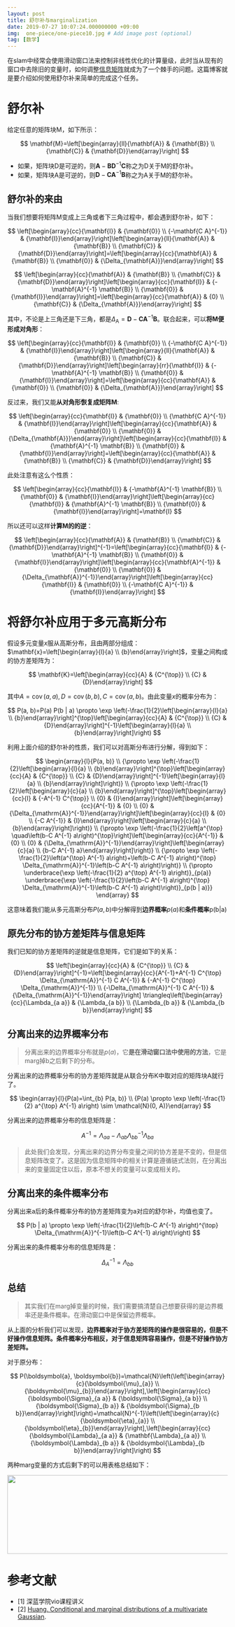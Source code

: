 ```yaml
---
layout: post
title: 舒尔补与marginalization
date: 2019-07-27 10:07:24.000000000 +09:00
img:  one-piece/one-piece10.jpg # Add image post (optional)
tag: [数学]
---
```


在slam中经常会使用滑动窗口法来控制非线性优化的计算量级，此时当从现有的窗口中去除旧的变量时，如何调整[信息矩阵](https://xhy3054.github.io/covariance-information-matrix/)就成为了一个棘手的问题。这篇博客就是要介绍如何使用舒尔补来简单的完成这个任务。

# 舒尔补
给定任意的矩阵块M，如下所示：

$$
\mathbf{M}=\left[\begin{array}{ll}{\mathbf{A}} & {\mathbf{B}} \\ {\mathbf{C}} & {\mathbf{D}}\end{array}\right]
$$

- 如果，矩阵块D是可逆的，则$\mathbf{A}-\mathbf{B D}^{-1} \mathbf{C}$称之为D关于M的舒尔补。
- 如果，矩阵块A是可逆的，则$\mathbf{D}-\mathbf{C A}^{-1} \mathbf{B}$称之为A关于M的舒尔补。

## 舒尔补的来由
当我们想要将矩阵M变成上三角或者下三角过程中，都会遇到舒尔补，如下：

$$
\left[\begin{array}{cc}{\mathbf{I}} & {\mathbf{0}} \\ {-\mathbf{C A}^{-1}} & {\mathbf{I}}\end{array}\right]\left[\begin{array}{ll}{\mathbf{A}} & {\mathbf{B}} \\ {\mathbf{C}} & {\mathbf{D}}\end{array}\right]=\left[\begin{array}{cc}{\mathbf{A}} & {\mathbf{B}} \\ {\mathbf{0}} & {\Delta_{\mathbf{A}}}\end{array}\right]
$$

$$
\left[\begin{array}{cc}{\mathbf{A}} & {\mathbf{B}} \\ {\mathbf{C}} & {\mathbf{D}}\end{array}\right]\left[\begin{array}{cc}{\mathbf{I}} & {-\mathbf{A}^{-1} \mathbf{B}} \\ {\mathbf{0}} & {\mathbf{I}}\end{array}\right]=\left[\begin{array}{cc}{\mathbf{A}} & {0} \\ {\mathbf{C}} & {\Delta_{\mathbf{A}}}\end{array}\right]
$$

其中，不论是上三角还是下三角，都是$\Delta_{\mathrm{A}}=\mathbf{D}-\mathbf{C A}^{-1} \mathbf{B}$。联合起来，可以**将M便形成对角形**：

$$
\left[\begin{array}{cc}{\mathbf{I}} & {\mathbf{0}} \\ {-\mathbf{C A}^{-1}} & {\mathbf{I}}\end{array}\right]\left[\begin{array}{ll}{\mathbf{A}} & {\mathbf{B}} \\ {\mathbf{C}} & {\mathbf{D}}\end{array}\right]\left[\begin{array}{rr}{\mathbf{I}} & {-\mathbf{A}^{-1} \mathbf{B}} \\ {\mathbf{0}} & {\mathbf{I}}\end{array}\right]=\left[\begin{array}{cc}{\mathbf{A}} & {\mathbf{0}} \\ {\mathbf{0}} & {\Delta_{\mathbf{A}}}\end{array}\right]
$$

反过来，我们又能**从对角形恢复成矩阵M**:

$$
\left[\begin{array}{cc}{\mathbf{I}} & {\mathbf{0}} \\ {\mathbf{C A}^{-1}} & {\mathbf{I}}\end{array}\right]\left[\begin{array}{cc}{\mathbf{A}} & {\mathbf{0}} \\ {\mathbf{0}} & {\Delta_{\mathbf{A}}}\end{array}\right]\left[\begin{array}{cc}{\mathbf{I}} & {\mathbf{A}^{-1} \mathbf{B}} \\ {\mathbf{0}} & {\mathbf{I}}\end{array}\right]=\left[\begin{array}{cc}{\mathbf{A}} & {\mathbf{B}} \\ {\mathbf{C}} & {\mathbf{D}}\end{array}\right]
$$

此处注意有这么个性质：

$$
\left[\begin{array}{cc}{\mathbf{I}} & {-\mathbf{A}^{-1} \mathbf{B}} \\ {\mathbf{0}} & {\mathbf{I}}\end{array}\right]\left[\begin{array}{cc}{\mathbf{I}} & {\mathbf{A}^{-1} \mathbf{B}} \\ {\mathbf{0}} & {\mathbf{I}}\end{array}\right]=\mathbf{I}
$$

所以还可以这样**计算M的的逆**：

$$
\left[\begin{array}{cc}{\mathbf{A}} & {\mathbf{B}} \\ {\mathbf{C}} & {\mathbf{D}}\end{array}\right]^{-1}=\left[\begin{array}{cc}{\mathbf{I}} & {-\mathbf{A}^{-1} \mathbf{B}} \\ {\mathbf{0}} & {\mathbf{I}}\end{array}\right]\left[\begin{array}{cc}{\mathbf{A}^{-1}} & {\mathbf{0}} \\ {\mathbf{0}} & {\Delta_{\mathbf{A}}^{-1}}\end{array}\right]\left[\begin{array}{cc}{\mathbf{I}} & {\mathbf{0}} \\ {-\mathbf{C A}^{-1}} & {\mathbf{I}}\end{array}\right]
$$

# 将舒尔补应用于多元高斯分布
假设多元变量$x$服从高斯分布，且由两部分组成：$\mathbf{x}=\left[\begin{array}{l}{a} \\ {b}\end{array}\right]$，变量之间构成的协方差矩阵为：

$$
\mathbf{K}=\left[\begin{array}{cc}{A} & {C^{\top}} \\ {C} & {D}\end{array}\right]
$$

其中$A=\operatorname{cov}(a, a), D=\operatorname{cov}(b, b), C=\operatorname{cov}(a, b)$。由此变量$x$的概率分布为：

$$
P(a, b)=P(a) P(b | a) \propto \exp \left(-\frac{1}{2}\left[\begin{array}{l}{a} \\ {b}\end{array}\right]^{\top}\left[\begin{array}{cc}{A} & {C^{\top}} \\ {C} & {D}\end{array}\right]^{-1}\left[\begin{array}{l}{a} \\ {b}\end{array}\right]\right)
$$ 

利用上面介绍的舒尔补的性质，我们可以对高斯分布进行分解，得到如下：


$$
\begin{array}{l}{P(a, b)} \\ {\propto \exp \left(-\frac{1}{2}\left[\begin{array}{l}{a} \\ {b}\end{array}\right]^{\top}\left[\begin{array}{cc}{A} & {C^{\top}} \\ {C} & {D}\end{array}\right]^{-1}\left[\begin{array}{l}{a} \\ {b}\end{array}\right]\right)} \\ {\propto \exp \left(-\frac{1}{2}\left[\begin{array}{c}{a} \\ {b}\end{array}\right]^{\top}\left[\begin{array}{cc}{I} & {-A^{-1} C^{\top}} \\ {0} & {I}\end{array}\right]\left[\begin{array}{cc}{A^{-1}} & {0} \\ {0} & {\Delta_{\mathrm{A}}^{-1}}\end{array}\right]\left[\begin{array}{cc}{I} & {0} \\ {-C A^{-1}} & {I}\end{array}\right]\left[\begin{array}{c}{a} \\ {b}\end{array}\right]\right)} \\ {\propto \exp \left(-\frac{1}{2}\left[a^{\top} \quad\left(b-C A^{-1} a\right)^{\top}\right]\left[\begin{array}{cc}{A^{-1}} & {0} \\ {0} & {\Delta_{\mathrm{A}}^{-1}}\end{array}\right]\left[\begin{array}{c}{a} \\ {b-C A^{-1} a}\end{array}\right]\right)} \\ {\propto \exp \left(-\frac{1}{2}\left(a^{\top} A^{-1} a\right)+\left(b-C A^{-1} a\right)^{\top} \Delta_{\mathrm{A}}^{-1}\left(b-C A^{-1} a\right)\right)} \\ {\propto \underbrace{\exp \left(-\frac{1}{2} a^{\top} A^{-1} a\right)}_{p(a)} \underbrace{\exp \left(-\frac{1}{2}\left(b-C A^{-1} a\right)^{\top} \Delta_{\mathrm{A}}^{-1}\left(b-C A^{-1} a\right)\right)}_{p(b | a)}} \end{array} 
$$

这意味着我们能从多元高斯分布$P(a,b)$中分解得到**边界概率**$p(a)$和**条件概率**p(b|a)

## 原先分布的协方差矩阵与信息矩阵
我们已知的协方差矩阵的逆就是信息矩阵，它们是如下的关系：

$$
\left[\begin{array}{cc}{A} & {C^{\top}} \\ {C} & {D}\end{array}\right]^{-1}=\left[\begin{array}{cc}{A^{-1}+A^{-1} C^{\top} \Delta_{\mathrm{A}}^{-1} C A^{-1}} & {-A^{-1} C^{\top} \Delta_{\mathrm{A}}^{-1}} \\ {-\Delta_{\mathrm{A}}^{-1} C A^{-1}} & {\Delta_{\mathrm{A}}^{-1}}\end{array}\right] \triangleq\left[\begin{array}{cc}{\Lambda_{a a}} & {\Lambda_{a b}} \\ {\Lambda_{b a}} & {\Lambda_{b b}}\end{array}\right]
$$

## 分离出来的边界概率分布

> 分离出来的边界概率分布就是$p(a)$，它**是在滑动窗口法中使用的方法**，它是marg掉b之后剩下的分布。

分离出来的边界概率分布的协方差矩阵就是从联合分布K中取对应的矩阵块A就行了。

$$
\begin{array}{l}{P(a)=\int_{b} P(a, b)} \\ {P(a) \propto \exp \left(-\frac{1}{2} a^{\top} A^{-1} a\right) \sim \mathcal{N}(0, A)}\end{array}
$$

分离出来的边界概率分布的信息矩阵是：

$$
A^{-1}=\Lambda_{a a}-\Lambda_{a b} \Lambda_{b b}^{-1} \Lambda_{b a}
$$

> 此处我们会发现，分离出来的边界分布变量之间的协方差是不变的，但是信息矩阵改变了。这是因为信息矩阵中的相关计算是遵循链式法则，在分离出来的变量固定住以后，原本不想关的变量可以变成相关的。

## 分离出来的条件概率分布

分离出来a后的条件概率分布的协方差矩阵变为a对应的舒尔补，均值也变了。

$$
P(b | a) \propto \exp \left(-\frac{1}{2}\left(b-C A^{-1} a\right)^{\top} \Delta_{\mathrm{A}}^{-1}\left(b-C A^{-1} a\right)\right)
$$

分离出来的条件概率分布的信息矩阵是：

$$
\Delta_{A}^{-1}=\Lambda_{b b}
$$


## 总结
> 其实我们在marg掉变量的时候，我们需要搞清楚自己想要获得的是边界概率还是条件概率。在滑动窗口中是保留边界概率。

从上面的分析我们可以发现，**边界概率对于协方差矩阵的操作是很容易的，但是不好操作信息矩阵。条件概率分布相反，对于信息矩阵容易操作，但是不好操作协方差矩阵。**

对于原分布：

$$
P(\boldsymbol{a}, \boldsymbol{b})=\mathcal{N}\left(\left[\begin{array}{c}{\boldsymbol{\mu}_{a}} \\ {\boldsymbol{\mu}_{b}}\end{array}\right],\left[\begin{array}{cc}{\boldsymbol{\Sigma}_{a a}} & {\boldsymbol{\Sigma}_{a b}} \\ {\boldsymbol{\Sigma}_{b a}} & {\boldsymbol{\Sigma}_{b b}}\end{array}\right]\right)=\mathcal{N}^{-1}\left(\left[\begin{array}{c}{\boldsymbol{\eta}_{a}} \\ {\boldsymbol{\eta}_{b}}\end{array}\right],\left[\begin{array}{cc}{\boldsymbol{\Lambda}_{a a}} & {\mathbf{\Lambda}_{a a}} \\ {\boldsymbol{\Lambda}_{b a}} & {\boldsymbol{\Lambda}_{b b}}\end{array}\right]\right)
$$

两种marg变量的方式后剩下的可以用表格总结如下：
<div style="text-align: center">
<img src="{{site.baseurl}}/assets/img/math/marg.PNG"  width="700" height="180"/>
</div>

# 参考文献
- [1] 深蓝学院vio课程讲义
- [2] [Huang. Conditional and marginal distributions of a multivariate Gaussian](https://gbhqed.wordpress.com/2010/02/21/conditional-and-marginal-distributions-of-a-multivariate-gaussian).
